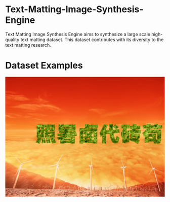 # Text-Matting-Image-Synthesis-Engine
Text Matting Image Synthesis Engine aims to synthesize a large scale high-quality text matting dataset. This dataset contributes with its diversity to the text matting research. 
# Dataset Examples

![Dataset Example](15_0.png)
